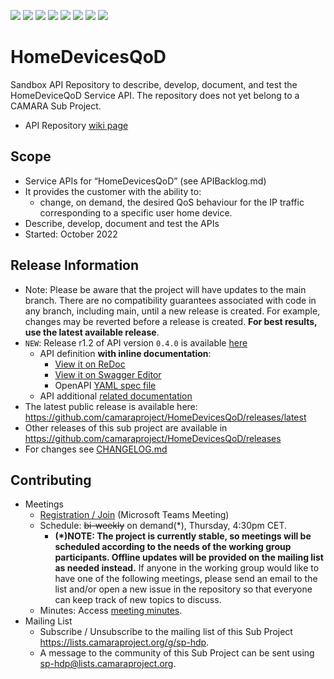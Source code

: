 <a href="https://github.com/camaraproject/HomeDevicesQoD/commits/" title="Last Commit"><img src="https://img.shields.io/github/last-commit/camaraproject/HomeDevicesQoD?style=plastic"></a>
<a href="https://github.com/camaraproject/HomeDevicesQoD/issues" title="Open Issues"><img src="https://img.shields.io/github/issues/camaraproject/HomeDevicesQoD?style=plastic"></a>
<a href="https://github.com/camaraproject/HomeDevicesQoD/pulls" title="Open Pull Requests"><img src="https://img.shields.io/github/issues-pr/camaraproject/HomeDevicesQoD?style=plastic"></a>
<a href="https://github.com/camaraproject/HomeDevicesQoD/graphs/contributors" title="Contributors"><img src="https://img.shields.io/github/contributors/camaraproject/HomeDevicesQoD?style=plastic"></a>
<a href="https://github.com/camaraproject/HomeDevicesQoD" title="Repo Size"><img src="https://img.shields.io/github/repo-size/camaraproject/HomeDevicesQoD?style=plastic"></a>
<a href="https://github.com/camaraproject/HomeDevicesQoD/blob/main/LICENSE" title="License"><img src="https://img.shields.io/badge/License-Apache%202.0-green.svg?style=plastic"></a>
<a href="https://github.com/camaraproject/HomeDevicesQoD/releases/latest" title="Latest Release"><img src="https://img.shields.io/github/release/camaraproject/HomeDevicesQoD?style=plastic"></a>
<a href="https://github.com/camaraproject/Governance/blob/main/ProjectStructureAndRoles.md" title="Sandbox API Repository"><img src="https://img.shields.io/badge/Sandbox%20API%20Repository-yellow?style=plastic"></a>

# HomeDevicesQoD

Sandbox API Repository to describe, develop, document, and test the HomeDeviceQoD Service API. The repository does not yet belong to a CAMARA Sub Project.

* API Repository [wiki page](https://lf-camaraproject.atlassian.net/wiki/x/4TLe)

## Scope
* Service APIs for “HomeDevicesQoD” (see APIBacklog.md)  
* It provides the customer with the ability to:  
  * change, on demand, the desired QoS behaviour for the IP traffic corresponding to a specific user home device.
* Describe, develop, document and test the APIs  
* Started: October 2022 

## Release Information
* Note: Please be aware that the project will have updates to the main branch. There are no compatibility guarantees associated with code in any branch, including main, until a new release is created. For example, changes may be reverted before a release is created. **For best results, use the latest available release**.
* `NEW`: Release r1.2 of API version `0.4.0` is available [here](https://github.com/camaraproject/HomeDevicesQoD/tree/r1.2)
  * API definition **with inline documentation**:
    * [View it on ReDoc](https://redocly.github.io/redoc/?url=https://raw.githubusercontent.com/camaraproject/HomeDevicesQoD/r1.2/code/API_definitions/home-devices-qod.yaml&nocors)
    * [View it on Swagger Editor](https://camaraproject.github.io/swagger-ui/?url=https://raw.githubusercontent.com/camaraproject/HomeDevicesQoD/r1.2/code/API_definitions/home-devices-qod.yaml)
    * OpenAPI [YAML spec file](https://github.com/camaraproject/HomeDevicesQoD/blob/r1.2/code/API_definitions/home-devices-qod.yaml)
  * API additional [related documentation](https://github.com/camaraproject/HomeDevicesQoD/tree/r1.2/documentation/API_documentation)
* The latest public release is available here: https://github.com/camaraproject/HomeDevicesQoD/releases/latest
* Other releases of this sub project are available in https://github.com/camaraproject/HomeDevicesQoD/releases
* For changes see [CHANGELOG.md](https://github.com/camaraproject/HomeDevicesQoD/blob/main/CHANGELOG.md)

## Contributing
* Meetings
    * [Registration / Join](https://teams.microsoft.com/l/meetup-join/19%3ameeting_NzJkZDc4MjktNjU1YS00NzYxLWExNzgtZDlmNzI5MmMxMGNi%40thread.v2/0?context=%7b%22Tid%22%3a%229744600e-3e04-492e-baa1-25ec245c6f10%22%2c%22Oid%22%3a%22458d45b0-4ca7-41e2-a7b3-3d722abf4468%22%7d) (Microsoft Teams Meeting)
    * Schedule: ~~bi-weekly~~ on demand(*), Thursday, 4:30pm CET.
      * **(*)NOTE: The project is currently stable, so meetings will be scheduled according to the needs of the working group participants. Offline updates will be provided on the mailing list as needed instead.** If anyone in the working group would like to have one of the following meetings, please send an email to the list and/or open a new issue in the repository so that everyone can keep track of new topics to discuss.
    * Minutes: Access [meeting minutes](https://github.com/camaraproject/HomeDevicesQoD/tree/main/documentation/MeetingMinutes).
* Mailing List
    * Subscribe / Unsubscribe to the mailing list of this Sub Project <https://lists.camaraproject.org/g/sp-hdp>.
    * A message to the community of this Sub Project can be sent using <sp-hdp@lists.camaraproject.org>.

